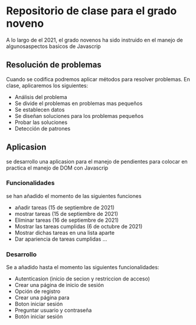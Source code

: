 
# Repositorio de clase para el grado noveno
A lo largo de el 2021, el grado novenos ha sido instruido en el manejo de algunosaspectos basicos de Javascrip 
## Resolución de problemas
Cuando se codifica podremos aplicar métodos para resolver problemas. En clase, aplicaremos los siguientes:
* Análisis del problema
 * Se divide el problemas en problemas mas pequeños
 * Se establecen datos
 * Se diseñan soluciones para los problemas pequeños
 * Probar las soluciones
* Detección de patrones
## Aplicasion
se desarrollo una aplicasion para el manejo de pendientes para colocar en practica el manejo de DOM con Javascrip

### Funcionalidades
se han añadido el momento de las siguientes funciones 
 
* añadir tareas (15 de septiembre de 2021)
* mostrar tareas (15 de septiembre de 2021)
* Eliminar tareas (16 de septiembre de 2021)
* Mostrar las tareas cumplidas (6 de octubre de 2021)
 * Mostrar dichas tareas en una lista aparte
  * Dar apariencia de tareas cumplidas
...

### Desarrollo
Se a añadido hasta el momento las siguientes funcionalidades:
* Autenticasion (inicio de secion y restriccion de acceso)
 * Crear una página de inicio de sesión
  * Opción de registro
   * Crear una página para 
 * Boton iniciar sesión
 * Preguntar usuario y contraseña
 * Botón iniciar sesión
